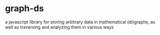 graph-ds
========

a javascript library for storing arbitrary data in mathematical (di)graphs, as well as traversing and analyzing them in various ways
